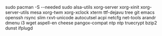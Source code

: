 sudo pacman -S --needed sudo alsa-utils xorg-server xorg-xinit xorg-server-utils mesa xorg-twm xorg-xclock xterm ttf-dejavu tree git emacs openssh rsync slim rxvt-unicode autocutsel acpi netcfg net-tools arandr dmenu i3 wget aspell-en cheese pangox-compat ntp ntp truecrypt bzip2 dunst ifplugd



